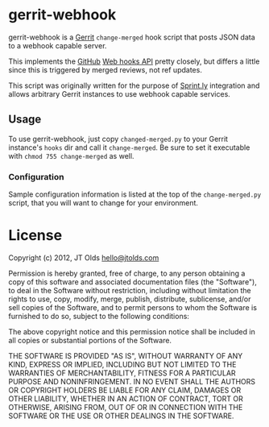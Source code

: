 # gerrit-webhook

gerrit-webhook is a [Gerrit](http://code.google.com/p/gerrit/) `change-merged`
hook script that posts JSON data to a webhook capable server.

This implements the [GitHub](http://github.com) [Web hooks
API](http://github.com/guides/post-receive-hooks) pretty closely, but differs
a little since this is triggered by merged reviews, not ref updates.

This script was originally written for the purpose of
[Sprint.ly](http://sprint.ly) integration and allows arbitrary Gerrit instances
to use webhook capable services.

## Usage

To use gerrit-webhook, just copy `changed-merged.py` to your
Gerrit instance's `hooks` dir and call it `change-merged`. Be sure to
set it executable with `chmod 755 change-merged` as well.

### Configuration

Sample configuration information is listed at the top of the
`change-merged.py` script, that you will want to change for your environment.

# License

Copyright (c) 2012, JT Olds <hello@jtolds.com>

Permission is hereby granted, free of charge, to any person obtaining a copy of
this software and associated documentation files (the "Software"), to deal in
the Software without restriction, including without limitation the rights to
use, copy, modify, merge, publish, distribute, sublicense, and/or sell copies of
the Software, and to permit persons to whom the Software is furnished to do so,
subject to the following conditions:

The above copyright notice and this permission notice shall be included in all
copies or substantial portions of the Software.

THE SOFTWARE IS PROVIDED "AS IS", WITHOUT WARRANTY OF ANY KIND, EXPRESS OR
IMPLIED, INCLUDING BUT NOT LIMITED TO THE WARRANTIES OF MERCHANTABILITY, FITNESS
FOR A PARTICULAR PURPOSE AND NONINFRINGEMENT. IN NO EVENT SHALL THE AUTHORS OR
COPYRIGHT HOLDERS BE LIABLE FOR ANY CLAIM, DAMAGES OR OTHER LIABILITY, WHETHER
IN AN ACTION OF CONTRACT, TORT OR OTHERWISE, ARISING FROM, OUT OF OR IN
CONNECTION WITH THE SOFTWARE OR THE USE OR OTHER DEALINGS IN THE SOFTWARE.
